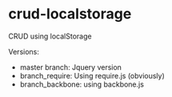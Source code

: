 crud-localstorage
=================

CRUD using localStorage

Versions:
*  master branch: Jquery version
*  branch_require: Using require.js (obviously)
*  branch_backbone: using backbone.js
